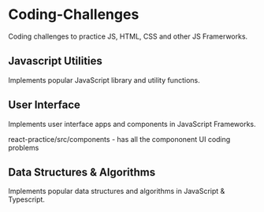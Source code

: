 # Coding-Challenges
Coding challenges to practice JS, HTML, CSS and other JS Framerworks.


## Javascript Utilities
Implements popular JavaScript library and utility functions.

## User Interface 
Implements user interface apps and components in JavaScript Frameworks.

react-practice/src/components - has all the compononent UI coding problems

## Data Structures & Algorithms
Implements popular data structures and algorithms in JavaScript & Typescript.
